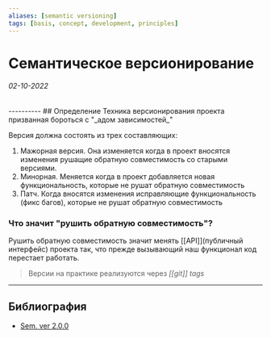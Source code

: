 ```yaml
---
aliases: [semantic versioning]
tags: [basis, concept, development, principles]
---
```

# Семантическое версионирование
<h6>02-10-2022</h6>
----------
## Определение
Техника версионирования проекта призванная бороться с "_адом зависимостей_"

Версия должна состоять из трех составляющих:
1. Мажорная версия. Она изменяется когда в проект вносятся изменения рушащие обратную совместимость со старыми версиями.
2. Минорная. Меняется когда в проект добавляется новая функциональность, которые не рушат обратную совместимость
3. Патч. Когда вносятся изменения исправляющие функциональность (фикс багов), которые не рушат обратную совместимость

### Что значит "рушить обратную совместимость"?
Рушить обратную совместимость значит менять [[API]](публичный интерфейс) проекта так, что прежде вызывающий наш функционал код перестает работать.

> Версии на практике реализуются через _[[git]] tags_

---
## Библиография
- [Sem. ver 2.0.0](https://semver.org/lang/ru/)
